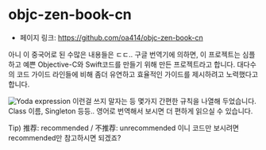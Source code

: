 # objc-zen-book-cn

- 페이지 링크: https://github.com/oa414/objc-zen-book-cn

아니 이 중국어로 된 수많은 내용들은 ㄷㄷ..
구글 번역기에 의하면,  이 프로젝트는 심플하고 예쁜 Objective-C와 Swift코드를 만들기 위해 만든 프로젝트라고 합니다. 대다수의 코드 가이드 라인들에 비해 좀더 유연하고 효율적인 가이드를 제시하려고 노력했다고 합니다.

![Yoda expression](http://2.bp.blogspot.com/-M61Y-VuCCSM/TtIQMTYPNrI/AAAAAAAAAGM/YtTOGRknF1s/s320/yoda-conditions.jpg)
이런걸 쓰지 말자는 등 몇가지 간편한 규칙을 나열해 두었습니다.
Class 이름, Singleton 등등..  영어로 번역해서 보시면 더 편하게 읽으실 수 있습니다.

Tip) 推荐: recommended / 不推荐: unrecommended 이니 코드만 보시려면 recommended만 참고하시면 되겠죠?

